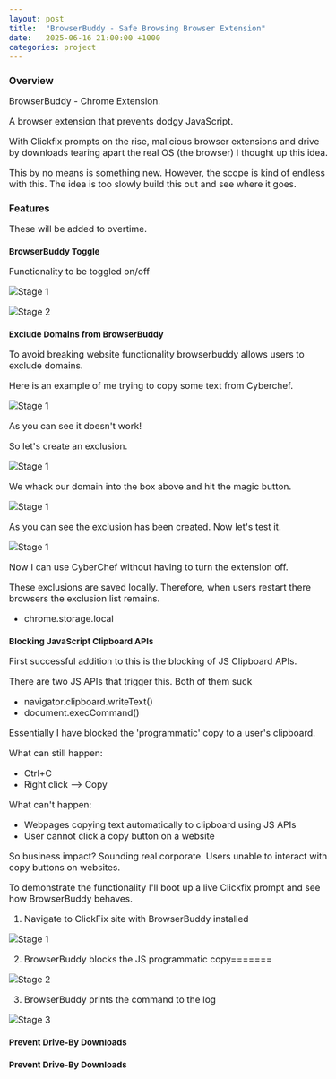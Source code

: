 ```yaml
---
layout: post
title:  "BrowserBuddy - Safe Browsing Browser Extension"
date:   2025-06-16 21:00:00 +1000
categories: project
---
```


<style>
  body { font-size: 16px; }
  body {font-family: 'Inter', sans-serif}
  h1 { font-size: 19px !important; }
  h2 { font-size: 17px !important; }
  h3 { font-size: 15px !important; }
</style>

## Overview

BrowserBuddy - Chrome Extension. 

A browser extension that prevents dodgy JavaScript. 

With Clickfix prompts on the rise, malicious browser extensions and drive by downloads tearing apart the real OS (the browser) I thought up this idea.

This by no means is something new. However, the scope is kind of endless with this. The idea is too slowly build this out and see where it goes. 

## Features

These will be added to overtime.

### BrowserBuddy Toggle 

Functionality to be toggled on/off 

![Stage 1](/images/browser_buddy_off.PNG)


![Stage 2](/images/browser_buddy_on.PNG)

### Exclude Domains from BrowserBuddy 

To avoid breaking website functionality browserbuddy allows users to exclude domains.

Here is an example of me trying to copy some text from Cyberchef.

![Stage 1](/images/browser_buddy_block.PNG)

As you can see it doesn't work!

So let's create an exclusion.

![Stage 1](/images/browser_buddy_exclusion.PNG)

We whack our domain into the box above and hit the magic button.

![Stage 1](/images/browser_buddy_exclusion_clicked.PNG)

As you can see the exclusion has been created. Now let's test it.

![Stage 1](/images/browser_buddy_copy_works.PNG)

Now I can use CyberChef without having to turn the extension off.

These exclusions are saved locally. Therefore, when users restart there browsers the exclusion list remains. 
- chrome.storage.local

### Blocking JavaScript Clipboard APIs

First successful addition to this is the blocking of JS Clipboard APIs. 

There are two JS APIs that trigger this. Both of them suck
- navigator.clipboard.writeText()
- document.execCommand()

Essentially I have blocked the 'programmatic' copy to a user's clipboard. 

What can still happen: 
- Ctrl+C 
- Right click --> Copy 

What can't happen:
- Webpages copying text automatically to clipboard using JS APIs
- User cannot click a copy button on a website

So business impact? Sounding real corporate. Users unable to interact with copy buttons on websites.

To demonstrate the functionality I'll boot up a live Clickfix prompt and see how BrowserBuddy behaves.


1. Navigate to ClickFix site with BrowserBuddy installed


![Stage 1](/images/browser_buddy_clickfix_stop.PNG)


2. BrowserBuddy blocks the JS programmatic copy=======


![Stage 2](/images/browser_buddy_clickfix_popup.PNG)


3. BrowserBuddy prints the command to the log


![Stage 3](/images/browser_buddy_log.PNG)


### Prevent Drive-By Downloads



### Prevent Drive-By Downloads
